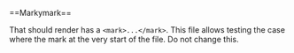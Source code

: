 ==Markymark==

That should render has a `<mark>...</mark>`. This file allows testing
the case where the mark at the very start of the file. Do not change
this.
